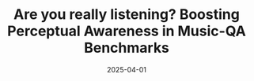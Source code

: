 ---
title: "Are you really listening? Boosting Perceptual Awareness in Music-QA Benchmarks"
collection: publications
permalink: /publication/rul
authors: Yongyi Zang, Sean O'Brien, Taylor Berg-Kirkpatrick, Julian McAuley, Zachary Novack
excerpt: 'We present RUListening, a framework that enhances perceptual evaluation in Music-QA benchmarks for Large Audio Language Models.'
date: 2025-04-01
# venue: ['Special Track on AI, Arts, and Creativity, International Joint Conference on Artificial Intelligence (IJCAI), 2025']
# modifier: ['Spotlight (top 5.1%)']
# venue: ['International Conference on Learning Representations (ICLR), 2023', 'Spotlight at NeurIPS Workshop on The Benefits of Higher-Order Optimization in Machine Learning, 2022']
paperurl: 'https://arxiv.org/abs/2504.00369'
# code: 'https://github.com/i-need-sleep/mad'
abs_title: rul_2025_abs
bib_title: rul_2025_bib
pub_status: 'preprint'
website: 'https://huggingface.co/datasets/yongyizang/RUListening'
citation: "@article{zang2025you,<br />
  title={Are you really listening? boosting perceptual awareness in music-qa benchmarks},<br />
  author={Zang, Yongyi and O'Brien, Sean and Berg-Kirkpatrick, Taylor and McAuley, Julian and Novack, Zachary},<br />
  journal={arXiv preprint arXiv:2504.00369},<br />
  year={2025},<br />
}"
---